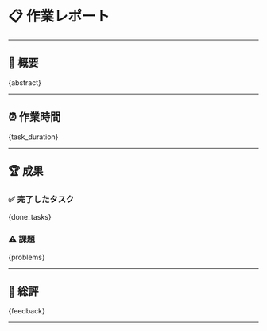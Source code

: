 # 📋 作業レポート

---

## 🎯 概要

{abstract}

---

## ⏰ 作業時間

{task_duration}

---

## 🏆 成果

### ✅ 完了したタスク

{done_tasks}

### ⚠️ 課題

{problems}

---

## 📝 総評

{feedback}

---
